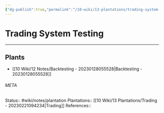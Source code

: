 ```yaml
---
{"dg-publish":true,"permalink":"/10-wiki/13-plantations/trading-system-testing-20230221104552/"}
---
```


# Trading System Testing
---



## Plants
- [[10 Wiki/12 Notes/Backtesting - 20230128055528\|Backtesting - 20230128055528]]




###### META
Status:: #wiki/notes/plantation
Plantations:: [[10 Wiki/13 Plantations/Trading - 20230221094234\|Trading]]
References:: 
